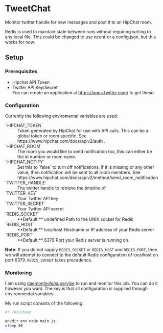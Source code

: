 # TweetChat

Monitor twitter handle for new messages and post it to an HipChat room.

Redis is used to maintain state between runs without requiring writing to any
local file.  This could be changed to use [nconf](https://www.npmjs.org/package/nconf)
or a config.json, but this works for now.

## Setup

### Prerequisites

* Hipchat API Token
* Twitter API Key/Secret  
  You can create an application at https://apps.twitter.com/ to get these.

### Configuration
Currently the following enviromental variables are used:

<dl>

<dt>`HIPCHAT_TOKEN`</dt>
<dd>Token generated by HipChat for use with API calls.  This can be a global
 token or room specific.  
 See https://www.hipchat.com/docs/apiv2/auth .</dd>

<dt>`HIPCHAT_ROOM`</dt>
<dd>The room you would like to send notification too, this can either be the id
number or room name.</dd>

<dt>`HIPCHAT_NOTIFY`</dt>
<dd>Set this to `false` to turn off notifications, if it is missing or any other
value, then notification will be sent to all room members.  
See https://www.hipchat.com/docs/apiv2/method/send_room_notification</dd>

<dt>`TWITTER_HANDLE`</dt>
<dd>The twitter handle to retrieve the timeline of</dd>

<dt>`TWITTER_KEY`</dt>
<dd>Your Twitter API key</dd>

<dt>`TWITTER_SECRET`</dt>
<dd>Your Twitter API secret</dd>

<dt>`REDIS_SOCKET`</dt>
<dd>**Default:** undefined  
Path to the UNIX socket for Redis</dd>

<dt>`REDIS_HOST`</dt>
<dd>**Default:** localhost  
Hostname or IP address of your Redis server</dd>

<dt>`REDIS_PORT`</dt>
<dd>**Default:** 6379  
Port your Redis server is running on.</dd>

**Note:** If you do not supply `REDIS_SOCKET` or `REDIS_HOST` and `REDIS_PORT`,
then we will attempt to connect to the default Redis configuration of localhost
on port 6379.  `REDIS_SOCKET` takes precedence.

### Monitoring

I am using [daemontools/supervise](http://cr.yp.to/daemontools/supervise.html)
to run and monitor this job.  You can do it however you want.  The key is that
all configuration is supplied through environmental variables.

My run script consists of the following:

```sh
#! /bin/bash

envdir env node main.js
sleep 60
```
